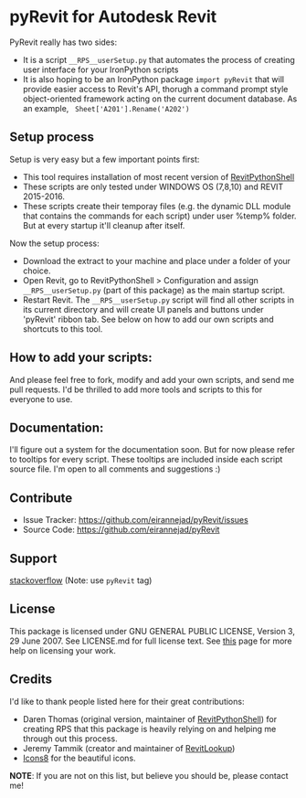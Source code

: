 # pyRevit for Autodesk Revit

PyRevit really has two sides:
- It is a script `__RPS__userSetup.py` that automates the process of creating user interface for your IronPython scripts
- It is also hoping to be an IronPython package `import pyRevit` that will provide easier access to Revit's API, thorugh a command prompt style object-oriented framework acting on the current document database. As an example, ` Sheet['A201'].Rename('A202')`

## Setup process

Setup is very easy but a few important points first:
  - This tool requires installation of most recent version of [RevitPythonShell](https://github.com/architecture-building-systems/revitpythonshell)
  - These scripts are only tested under WINDOWS OS (7,8,10) and REVIT 2015-2016.
  - These scripts create their temporay files (e.g. the dynamic DLL module that contains the commands for each script) under user %temp% folder. But at every startup it'll cleanup after itself.

Now the setup process:
- Download the extract to your machine and place under a folder of your choice.
- Open Revit, go to RevitPythonShell > Configuration and assign `__RPS__userSetup.py` (part of this package) as the main startup script.
- Restart Revit. The `__RPS__userSetup.py` script will find all other scripts in its current directory and will create UI panels and buttons under 'pyRevit' ribbon tab. See below on how to add our own scripts and shortcuts to this tool.

## How to add your scripts:

And please feel free to fork, modify and add your own scripts, and send me pull requests. I'd be thrilled to add more tools and scripts to this for everyone to use.

## Documentation:

I'll figure out a system for the documentation soon. But for now please refer to tooltips for every script. These tooltips are included inside each script source file. I'm open to all comments and suggestions :)

## Contribute

- Issue Tracker: https://github.com/eirannejad/pyRevit/issues
- Source Code: https://github.com/eirannejad/pyRevit

## Support

[stackoverflow](http://stackoverflow.com) (Note: use `pyRevit` tag)

## License

This package is licensed under  GNU GENERAL PUBLIC LICENSE, Version 3, 29 June 2007.
See LICENSE.md for full license text.
See [this](http://choosealicense.com/) page for more help on licensing your work.

## Credits

I'd like to thank people listed here for their great contributions:
  * Daren Thomas (original version, maintainer of [RevitPythonShell](https://github.com/architecture-building-systems/revitpythonshell)) for creating RPS that this package is heavily relying on and helping me through out this process.
  * Jeremy Tammik (creator and maintainer of [RevitLookup](https://github.com/jeremytammik/RevitLookup))
  * [Icons8](https://icons8.com/) for the beautiful icons.

**NOTE**: If you are not on this list, but believe you should be, please contact me!
